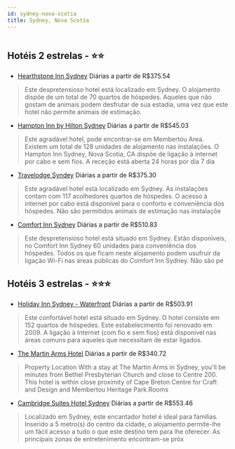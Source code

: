 ```yaml
---
id: sydney-nova-scotia
title: Sydney, Nova Scotia
---
```


<center><img src="http://www.hotelresb2b.com/images/hoteles/76363_foto_1.jpeg" alt="" /></center>


## Hotéis 2 estrelas - ⭐️⭐️

-    [Hearthstone Inn Sydney](https://www.hurb.com/hoteis/sydney/hearthstone-inn-sydney-JNP-JP188196?cmp=18055) Diárias a partir de R$375.54
   > Este despretensioso hotel está localizado em Sydney. O alojamento dispõe de um total de 70 quartos de hóspedes. Aqueles que não gostam de animais podem desfrutar de sua estadia, uma vez que este hotel não permite animais de estimação. 
-    [Hampton Inn by Hilton Sydney](https://www.hurb.com/hoteis/sydney/hampton-inn-by-hilton-sydney-JNP-JP745005?cmp=18055) Diárias a partir de R$545.03
   > Este agradável hotel, pode encontrar-se em Membertou Area. Existem um total de 128 unidades de alojamento nas instalações. O Hampton Inn Sydney, Nova Scotia, CA dispõe de ligação à internet por cabo e sem fios. A receção está aberta 24 horas por dia 7 dia
-    [Travelodge Syndey](https://www.hurb.com/hoteis/sydney/travelodge-syndey-JNP-JP090849?cmp=18055) Diárias a partir de R$375.30
   > Este agradável hotel está localizado em Sydney. As instalações contam com 117 acolhedores quartos de hóspedes. O acesso à internet por cabo está disponível para o conforto e conveniência dos hóspedes. Não são permitidos animais de estimação nas instalaçõe
-    [Comfort Inn Sydney](https://www.hurb.com/hoteis/sydney/comfort-inn-sydney-JNP-JP224535?cmp=18055) Diárias a partir de R$510.83
   > Este despretensioso hotel está situado em Sydney. Estão disponíveis, no Comfort Inn Sydney 60 unidades para conveniência dos hóspedes. Todos os que ficam neste alojamento podem usufruir da ligação Wi-Fi nas áreas públicas do Comfort Inn Sydney. Não são pe

## Hotéis 3 estrelas - ⭐️⭐️⭐️

-    [Holiday Inn Sydney - Waterfront](https://www.hurb.com/hoteis/sydney/holiday-inn-sydney-waterfront-JNP-JP766632?cmp=18055) Diárias a partir de R$503.91
   > Este confortável hotel está situado em Sydney. O hotel consiste em 152 quartos de hóspedes. Este estabelecimento foi renovado em 2009. A ligação à Internet (com fio e sem fios) está disponível nas áreas comuns para aqueles que necessitam de estar ligados.
-    [The Martin Arms Hotel](https://www.hurb.com/hoteis/sydney/the-martin-arms-hotel-JNP-JP038882?cmp=18055) Diárias a partir de R$340.72
   > Property Location With a stay at The Martin Arms in Sydney, you&apos;ll be minutes from Bethel Presbyterian Church and close to Centre 200.  This hotel is within close proximity of Cape Breton Centre for Craft and Design and Membertou Heritage Park.Rooms 
-    [Cambridge Suites Hotel Sydney](https://www.hurb.com/hoteis/sydney/cambridge-suites-hotel-sydney-JNP-JP970456?cmp=18055) Diárias a partir de R$553.46
   > Localizado em Sydney, este encantador hotel é ideal para famílias. Inserido a 5 metro(s) do centro da cidade, o alojamento permite-lhe um fácil acesso a tudo o que este destino tem para lhe oferecer. As principais zonas de entretenimento encontram-se próx

